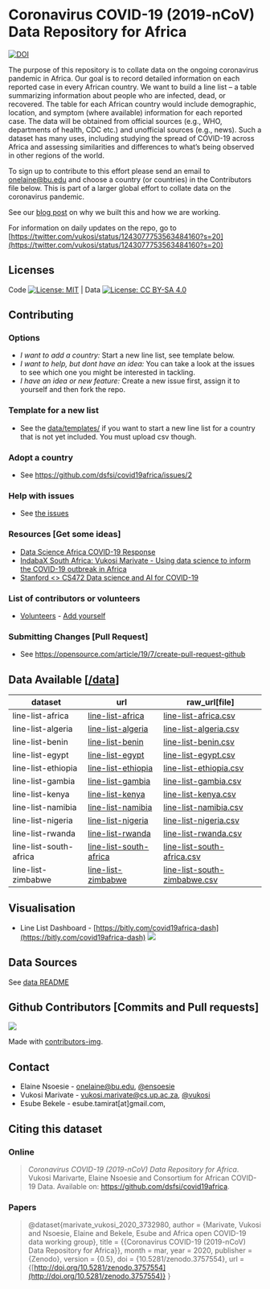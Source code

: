 # Coronavirus COVID-19 (2019-nCoV) Data Repository for Africa

[![DOI](https://zenodo.org/badge/DOI/10.5281/zenodo.3757554.svg)](https://doi.org/10.5281/zenodo.3757554)


The purpose of this repository is to collate data on the ongoing coronavirus pandemic in Africa. Our goal is to record detailed information on each reported case in every African country. We want to build a line list – a table summarizing information about people who are infected, dead, or recovered. The table for each African country would include demographic, location, and  symptom (where available) information for each reported case. The data will be obtained from official sources (e.g., WHO, departments of health, CDC etc.) and unofficial sources (e.g., news). Such a dataset has many uses, including studying the spread of COVID-19 across Africa and assessing similarities and differences to what’s being observed in other regions of the world.

To sign up to contribute to this effort please send an email to onelaine@bu.edu and choose a country (or countries) in the  Contributors file below. This is part of a larger global effort to collate data on the coronavirus pandemic. 

See our [blog post](https://dsfsi.github.io/blog/covida19africa-call-to-action/) on why we built this and how we are working.

For information on daily updates on the repo, go to [https://twitter.com/vukosi/status/1243077753563484160?s=20](https://twitter.com/vukosi/status/1243077753563484160?s=20)


## Licenses

Code [![License: MIT](https://img.shields.io/badge/License-MIT-yellow.svg)](https://opensource.org/licenses/MIT)  | Data [![License: CC BY-SA 4.0](https://img.shields.io/badge/License-CC%20BY--SA%204.0-lightgrey.svg)](https://creativecommons.org/licenses/by-sa/4.0/)


## Contributing

### Options
* *I want to add a country:* Start a new line list, see template below. 
* *I want to help, but dont have an idea:* You can take a look at the issues to see which one you might be interested in tackling.
* *I have an idea or new feature:* Create a new issue first, assign it to yourself and then fork the repo. 

### Template for a new list
* See the [data/templates/](data/templates/) if you want to start a new line list for a country that is not yet included. You must upload csv though. 

### Adopt a country
* See https://github.com/dsfsi/covid19africa/issues/2

### Help with issues
* See [the issues](https://github.com/dsfsi/covid19africa/issues/)

### Resources [Get some ideas]
* [Data Science Africa COVID-19 Response](https://www.youtube.com/watch?v=9o0sa7gypMc)
* [IndabaX South Africa: Vukosi Marivate - Using data science to inform the COVID-19 outbreak in Africa](https://www.youtube.com/watch?v=DZOpypSA85I)
* [Stanford <> CS472 Data science and AI for COVID-19](https://sites.google.com/view/data-science-covid-19)

### List of contributors or volunteers
* [Volunteers](https://docs.google.com/spreadsheets/d/e/2PACX-1vQqTAOlKYALSBQ5HvHjR1RSkl-W4yV14el2kO_ffC2ISXlVvjN5Hl-9vrF2Ug6kdxy90AX0FolpxUzf/pubhtml?gid=0&single=true) - [Add yourself](https://github.com/dsfsi/covid19africa/issues/2)


### Submitting Changes [Pull Request]
* See https://opensource.com/article/19/7/create-pull-request-github

## Data Available [[/data](/data)]

| dataset         | url | raw_url[file] |
|-----------------|-----|---------------|
|    line-list-africa             |  [line-list-africa](data/line_lists/line-list-africa.csv)   |       [line-list-africa.csv](https://raw.githubusercontent.com/dsfsi/covid19africa/master/data/line_lists/line-list-africa.csv)        |
|    line-list-algeria            |  [line-list-algeria](data/line_lists/line-list-algeria.csv)   |       [line-list-algeria.csv](https://raw.githubusercontent.com/dsfsi/covid19africa/master/data/line_lists/line-list-algeria.csv)        |
|    line-list-benin          |  [line-list-benin](data/line_lists/line-list-benin.csv)   |       [line-list-benin.csv](https://raw.githubusercontent.com/dsfsi/covid19africa/master/data/line_lists/line-list-benin.csv)        |
|    line-list-egypt           |  [line-list-egypt](data/line_lists/line-list-egypt.csv)   |       [line-list-egypt.csv](https://raw.githubusercontent.com/dsfsi/covid19africa/master/data/line_lists/line-list-egypt.csv)        |
|    line-list-ethiopia            |  [line-list-ethiopia](data/line_lists/line-list-ethiopia.csv)   |       [line-list-ethiopia.csv](https://raw.githubusercontent.com/dsfsi/covid19africa/master/data/line_lists/line-list-ethiopia.csv)        |
|    line-list-gambia             |  [line-list-gambia](data/line_lists/line-list-gambia.csv)   |       [line-list-gambia.csv](https://raw.githubusercontent.com/dsfsi/covid19africa/master/data/line_lists/line-list-gambia.csv)        |
|    line-list-kenya             |  [line-list-kenya](data/line_lists/line-list-kenya.csv)   |       [line-list-kenya.csv](https://raw.githubusercontent.com/dsfsi/covid19africa/master/data/line_lists/line-list-kenya.csv)        |
|    line-list-namibia             |  [line-list-namibia](data/line_lists/line-list-namibia.csv)   |       [line-list-namibia.csv](https://raw.githubusercontent.com/dsfsi/covid19africa/master/data/line_lists/line-list-namibia.csv)        |
|    line-list-nigeria             |  [line-list-nigeria](data/line_lists/line-list-nigeria.csv)   |       [line-list-nigeria.csv](https://raw.githubusercontent.com/dsfsi/covid19africa/master/data/line_lists/line-list-nigeria.csv)        |
|    line-list-rwanda             |  [line-list-rwanda](data/line_lists/line-list-rwanda.csv)   |       [line-list-rwanda.csv](https://raw.githubusercontent.com/dsfsi/covid19africa/master/data/line_lists/line-list-rwanda.csv)        |
|    line-list-south-africa            |  [line-list-south-africa](data/line_lists/line-list-south-africa.csv)   |       [line-list-south-africa.csv](https://raw.githubusercontent.com/dsfsi/covid19africa/master/data/line_lists/line-list-south-africa.csv)        |
|    line-list-zimbabwe            |  [line-list-zimbabwe](data/line_lists/line-list-zimbabwe.csv)   |       [line-list-south-zimbabwe.csv](https://raw.githubusercontent.com/dsfsi/covid19africa/master/data/line_lists/line-list-zimbabwe.csv)        |
## Visualisation
* Line List Dashboard - [https://bitly.com/covid19africa-dash](https://bitly.com/covid19africa-dash)
![](https://github.com/dsfsi/covid19africa/raw/master/visualization/dash_screenshot.png)
## Data Sources

See [data README](data/README.md)

## Github Contributors [Commits and Pull requests]
<a href="https://github.com/dsfsi/covid19africa/graphs/contributors">
  <img src="https://contributors-img.web.app/image?repo=dsfsi/covid19africa" />
</a>

Made with [contributors-img](https://contributors-img.web.app).

## Contact
* Elaine Nsoesie - onelaine@bu.edu, [@ensoesie](https://twitter.com/ensoesie)
* Vukosi Marivate - vukosi.marivate@cs.up.ac.za, [@vukosi](https://twitter.com/vukosi)
* Esube Bekele - esube.tamirat[at]gmail.com, 

## Citing this dataset

### Online
> *Coronavirus COVID-19 (2019-nCoV) Data Repository for Africa*. Vukosi Marivarte, Elaine Nsoesie and Consortium for African COVID-19 Data. Available on: https://github.com/dsfsi/covid19africa.

### Papers

> @dataset{marivate_vukosi_2020_3732980,
  author       = {Marivate, Vukosi and
                  Nsoesie, Elaine and Bekele, Esube and
                  Africa open COVID-19 data working group},
  title        = {{Coronavirus COVID-19 (2019-nCoV) Data Repository 
                   for Africa}},
  month        = mar,
  year         = 2020,
  publisher    = {Zenodo},
  version      = {0.5},
  doi          = {10.5281/zenodo.3757554},
  url          = {[http://doi.org/10.5281/zenodo.3757554](http://doi.org/10.5281/zenodo.3757554)}
}



